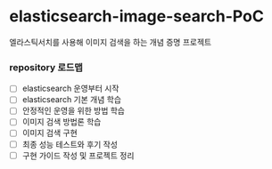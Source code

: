 # elasticsearch-image-search-PoC
엘라스틱서치를 사용해 이미지 검색을 하는 개념 증명 프로젝트

### repository 로드맵
- [ ] elasticsearch 운영부터 시작  
- [ ] elasticsearch 기본 개념 학습  
- [ ] 안정적인 운영을 위한 방법 학습  
- [ ] 이미지 검색 방법론 학습  
- [ ] 이미지 검색 구현  
- [ ] 최종 성능 테스트와 후기 작성  
- [ ] 구현 가이드 작성 및 프로젝트 정리  
